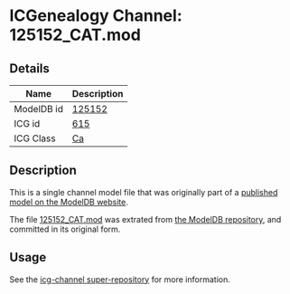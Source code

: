 # ICGenealogy Channel: 125152\_CAT.mod

## Details

Name | Description
---- | -----------
ModelDB id | [125152](http://senselab.med.yale.edu/ModelDB/ShowModel.cshtml?model=125152)
ICG id | [615](http://icg.neurotheory.ox.ac.uk/channels/3/615)
ICG Class | [Ca](http://icg.neurotheory.ox.ac.uk/channels/3)

## Description

This is a single channel model file that was originally part of a [published model on the ModelDB website](http://senselab.med.yale.edu/mModelDB/ShowModel.cshtml?model=125152).

The file [125152\_CAT.mod](125152_CAT.mod) was extrated from [the ModelDB repository](http://senselab.med.yale.edu/ModelDB/ShowModel.cshtml?model=125152), and committed in its original form.

## Usage

See the [icg-channel super-repository](https://github.com/icgenealogy/icg-channels) for more information.